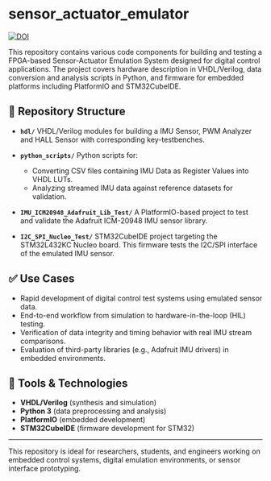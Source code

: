 # sensor_actuator_emulator
[![DOI](https://zenodo.org/badge/968733189.svg)](https://doi.org/10.5281/zenodo.15242685)

This repository contains various code components for building and testing a FPGA-based Sensor-Actuator Emulation System designed for digital control applications. The project covers hardware description in VHDL/Verilog, data conversion and analysis scripts in Python, and firmware for embedded platforms including PlatformIO and STM32CubeIDE.

## 📁 Repository Structure

- **`hdl/`**
  VHDL/Verilog modules for building a IMU Sensor, PWM Analyzer and HALL Sensor with corresponding key-testbenches.

- **`python_scripts/`**
  Python scripts for:
  - Converting CSV files containing IMU Data as Register Values into VHDL LUTs.
  - Analyzing streamed IMU data against reference datasets for validation.

- **`IMU_ICM20948_Adafruit_Lib_Test/`**
  A PlatformIO-based project to test and validate the Adafruit ICM-20948 IMU sensor library.

- **`I2C_SPI_Nucleo_Test/`**
  STM32CubeIDE project targeting the STM32L432KC Nucleo board. This firmware tests the I2C/SPI interface of the emulated IMU sensor.

## ✅ Use Cases

- Rapid development of digital control test systems using emulated sensor data.
- End-to-end workflow from simulation to hardware-in-the-loop (HIL) testing.
- Verification of data integrity and timing behavior with real IMU stream comparisons.
- Evaluation of third-party libraries (e.g., Adafruit IMU drivers) in embedded environments.

## 🔧 Tools & Technologies

- **VHDL/Verilog** (synthesis and simulation)
- **Python 3** (data preprocessing and analysis)
- **PlatformIO** (embedded development)
- **STM32CubeIDE** (firmware development for STM32)

---

This repository is ideal for researchers, students, and engineers working on embedded control systems, digital emulation environments, or sensor interface prototyping.


